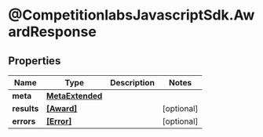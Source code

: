 # @CompetitionlabsJavascriptSdk.AwardResponse

## Properties

Name | Type | Description | Notes
------------ | ------------- | ------------- | -------------
**meta** | [**MetaExtended**](MetaExtended.md) |  | 
**results** | [**[Award]**](Award.md) |  | [optional] 
**errors** | [**[Error]**](Error.md) |  | [optional] 


